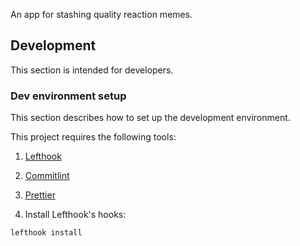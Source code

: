 An app for stashing quality reaction memes.

## Development

This section is intended for developers.

### Dev environment setup

This section describes how to set up the development environment.

This project requires the following tools:

1. [Lefthook](https://github.com/evilmartians/lefthook)
1. [Commitlint](https://github.com/conventional-changelog/commitlint)
1. [Prettier](https://prettier.io)

1. Install Lefthook's hooks:

```shell
lefthook install
```

